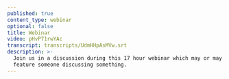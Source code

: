 ```yaml
---
published: true
content_type: webinar
optional: false
title: Webinar
video: pHvP71rwYAc
transcript: transcripts/UdmHHpAsMVw.srt
description: >-
  Join us in a discussion during this 17 hour webinar which may or may not
  feature someone discussing something.
---
```

